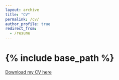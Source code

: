 ```yaml
---
layout: archive
title: "CV"
permalink: /cv/
author_profile: true
redirect_from:
  - /resume
---
```


{% include base_path %}
======
[Download my CV here](https://sidgautam95.github.io/files/cv_siddhant.pdf)

<!---
Education
======
* B.Tech. in Electronics and Communication Engineering, [Motilal Nehru National Institute of Technology Allahabad](http://www.mnnit.ac.in/), 2017
* M.S. in Electrical Engineering, [Indian Institute of Technology Madras](https://www.iitm.ac.in/), 2020
* Ph.D in Computational Mathematics Science and Engineering, [Michigan State University](https://msu.edu/), 2025 (expected)

Work experience
======
* Jul 2017 – Jun 2020: Research Scholar
  * [Indian Institute of Technology Madras](https://www.iitm.ac.in/)
  * Supervisor: [Prof. Uday K Khankhoje](http://www.ee.iitm.ac.in/uday/)

* Aug 2020 - Present: Graduate Research Assistant
  * [Michigan State University](https://msu.edu/)
  * Supervisor: [Prof. Saiprasad Ravishankar](https://sites.google.com/site/sairavishankar3/)
  
Achievements
======
* Awarded the IEEE Geoscience and Remote Sensing Society (GRSS) - India, best masters thesis award, presented by the IEEE GRSS-Kerala Chapter in 2020.

Skills
======
* MATLAB
* Python
  * Numpy
  * Scipy
  * Pytorch
* C++

Publications
======
  <ul>{% for post in site.publications %}
    {% include archive-single-cv.html %}
  {% endfor %}</ul>
  
Talks
======
  <ul>{% for post in site.talks %}
    {% include archive-single-talk-cv.html %}
  {% endfor %}</ul>
  
Teaching Assistant Duties
======
  <ul>{% for post in site.teaching %}
    {% include archive-single-cv.html %}
  {% endfor %}</ul>  
-->
